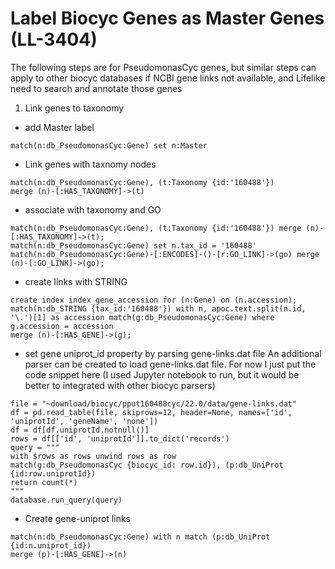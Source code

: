 # Label Biocyc Genes as Master Genes (LL-3404)
The following steps are for PseudomonasCyc genes, but similar steps can apply to other biocyc databases 
if NCBI gene links not available, and Lifelike need to search and annotate those genes

1. Link genes to taxonomy
- add Master label
```
match(n:db_PseudomonasCyc:Gene) set n:Master
```

- Link genes with taxnomy nodes
```
match(n:db_PseudomonasCyc:Gene), (t:Taxonomy {id:'160488'}) 
merge (n)-[:HAS_TAXONOMY]->(t)
```

- associate with taxonomy and GO
```
match(n:db_PseudomonasCyc:Gene), (t:Taxonomy {id:'160488'}) merge (n)-[:HAS_TAXONOMY]->(t);
match(n:db_PseudomonasCyc:Gene) set n.tax_id = '160488'
match(n:db_PseudomonasCyc:Gene)-[:ENCODES]-()-[r:GO_LINK]->(go) merge (n)-[:GO_LINK]->(go);
```
- create links with STRING
```
create index index_gene_accession for (n:Gene) on (n.accession);
match(n:db_STRING {tax_id:'160488'}) with n, apoc.text.split(n.id, '\.')[1] as accession match(g:db_PseudomonasCyc:Gene) where g.accession = accession 
merge (n)-[:HAS_GENE]->(g);
```
- set gene uniprot_id property by parsing gene-links.dat file
An additional parser can be created to load gene-links.dat file. For now I just put the code snippet here
(I used Jupyter notebook to run, but it would be better to integrated with other biocyc parsers)
```
file = "~download/biocyc/pput160488cyc/22.0/data/gene-links.dat"
df = pd.read_table(file, skiprows=12, header=None, names=['id', 'uniprotId', 'geneName', 'none'])
df = df[df.uniprotId.notnull()]
rows = df[['id', 'uniprotId']].to_dict('records')
query = """
with $rows as rows unwind rows as row
match(g:db_PseudomonasCyc {biocyc_id: row.id}), (p:db_UniProt {id:row.uniprotId}) 
return count(*)
"""
database.run_query(query)
```
- Create gene-uniprot links
```
match(n:db_PseudomonasCyc:Gene) with n match (p:db_UniProt {id:n.uniprot_id})
merge (p)-[:HAS_GENE]->(n)
```


